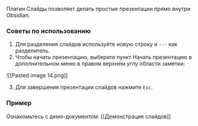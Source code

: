 Плагин Слайды позволяет делать простые презентации прямо внутри Obsidian.

### Советы по использованию

1. Для разделения слайдов используйте новую строку и `---` как разделитель.
2. Чтобы начать презентацию, выберите пункт Начать презентацию в дополнительном меню в правом верхнем углу области заметки:

![[Pasted image 14.png]]

3. Для завершения презентации слайдов нажмите `Esc`.

### Пример

Ознакомьтесь с демо-документом: [[Демонстрация слайдов]]